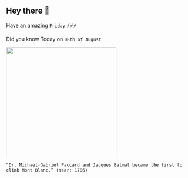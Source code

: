 ## Hey there 👋
Have an amazing `Friday` ⚡⚡⚡

Did you know Today on `08th of August`
 
 [<img src="https://upload.wikimedia.org/wikipedia/commons/8/89/00_Chamonix-Mont-Blanc_-_M_G_Paccard.jpg" width="300" />](https://www.encyclopedia.com/science/encyclopedias-almanacs-transcripts-and-maps/michel-gabriel-paccard) 
 ```
“Dr. Michael-Gabriel Paccard and Jacques Balmat became the first to climb Mont Blanc.” (Year: 1786)
```
